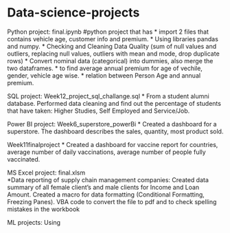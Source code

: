 # Data-science-projects

Python project: 
final.ipynb #python project that has 
    * import 2 files that contains vehicle age, customer info and premium.
    * Using libraries pandas and numpy.
    * Checking and Cleaning Data Quality (sum of null values and outliers, replacing null values, outliers with mean and mode, drop duplicate rows)
    * Convert nominal data (categorical) into dummies, also merge the two dataframes. 
    * to find average annual premium for age of vechile, gender, vehicle age wise.
    * relation between Person Age and annual premium. 
    
    

SQL project: 
Week12_project_sql_challange.sql 
    * From a student alumni database. Performed data cleaning and find out the percentage of students that have taken:  Higher Studies, Self Employed and             Service/Job.



Power BI project: 
Week6_superstore_powerBi
    * Created a dashboard for a superstore. The dashboard describes the sales, quantity, most product sold. 

Week11finalproject
    * Created a dashboard for vaccine report for countries, average number of daily vaccinations, average number of people fully vaccinated. 



MS Excel project: 
final.xlsm    
    *Data reporting of supply chain management companies: Created data summary of all female client’s and male clients for Income and Loan Amount. Created a macro for data formatting (Conditional Formatting, Freezing Panes). VBA code to convert the file to pdf and to check spelling mistakes in the workbook
    
    
ML projects: Using 


